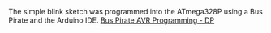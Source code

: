 The simple blink sketch was programmed into the ATmega328P using
a Bus Pirate and the Arduino IDE. [Bus Pirate AVR Programming - DP](https://dangerousprototypes.com/docs/Bus_Pirate_AVR_Programming)
